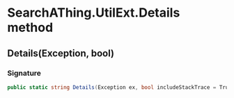# SearchAThing.UtilExt.Details method
## Details(Exception, bool)
### Signature
```csharp
public static string Details(Exception ex, bool includeStackTrace = True)
```
